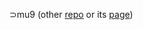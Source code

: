 ⊃mu9 (other [repo](../../../../../../../braydeme-n12-2j4.6a54.2ksvg10/tree/main/⊃mu9) or its [page](../../../../../braydeme-n12-2j4.6a54.2ksvg10/⊃mu9))

